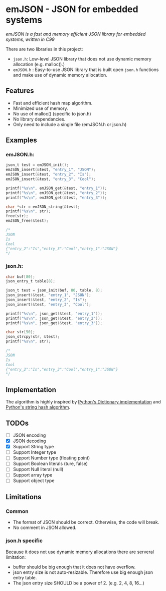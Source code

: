 emJSON - JSON for embedded systems
==================================

_emJSON is a fast and memory efficient JSON library for embedded systems, written in C99_

There are two libraries in this project:
* `json.h`: Low-level JSON library that does not use dynamic memory allocation (e.g. malloc().)
* `emJSON.h` : Easy-to-use JSON library that is built open `json.h` functions and make use of dynamic memory allocation.

Features
--------

* Fast and efficient hash map algorithm.
* Minimized use of memory.
* No use of malloc() (specific to json.h)
* No library dependancies.
* Only need to include a single file (emJSON.h or json.h)

Examples
--------

### emJSON.h:
``` C
json_t test = emJSON_init();
emJSON_insert(&test, "entry_1", "JSON");
emJSON_insert(&test, "entry_2", "Is");
emJSON_insert(&test, "entry_3", "Cool");

printf("%s\n", emJSON_get(&test, "entry_1"));
printf("%s\n", emJSON_get(&test, "entry_2"));
printf("%s\n", emJSON_get(&test, "entry_3"));

char *str = emJSON_string(&test);
printf("%s\n", str);
free(str);
emJSON_free(&test);

/*
JSON
Is
Cool
{"entry_2":"Is","entry_3":"Cool","entry_1":"JSON"}
*/
```

### json.h:
``` C
char buf[80];
json_entry_t table[8];

json_t test = json_init(buf, 80, table, 8);
json_insert(&test, "entry_1", "JSON");
json_insert(&test, "entry_2", "Is");
json_insert(&test, "entry_3", "Cool");

printf("%s\n", json_get(&test, "entry_1"));
printf("%s\n", json_get(&test, "entry_2"));
printf("%s\n", json_get(&test, "entry_3"));

char str[50];
json_strcpy(str, &test);
printf("%s\n", str);

/*
JSON
Is
Cool
{"entry_2":"Is","entry_3":"Cool","entry_1":"JSON"}
*/
```

Implementation
--------------

The algorithm is highly inspired by [Python's Dictionary implementation](http://svn.python.org/projects/python/trunk/Objects/dictobject.c) and [Python's string hash algorithm](https://svn.python.org/projects/python/trunk/Objects/stringobject.c).


TODOs
--------

* [ ] JSON encoding
* [x] JSON decoding
* [x] Support String type
* [ ] Support Integer type
* [ ] Support Number type (floating point)
* [ ] Support Boolean literals (ture, false)
* [ ] Support Null literal (null)
* [ ] Support array type
* [ ] Support object type

Limitations
-----------

### Common
* The format of JSON should be correct. Otherwise, the code will break.
* No comment in JSON allowed.


### json.h specific

Because it does not use dynamic memory allocations there are serveral limitation:

* buffer should be big enough that it does not have overflow.
* json entry size is not auto-resizable. Therefore use big enough json entry table.
* The json entry size SHOULD be a power of 2. (e.g. 2, 4, 8, 16...)